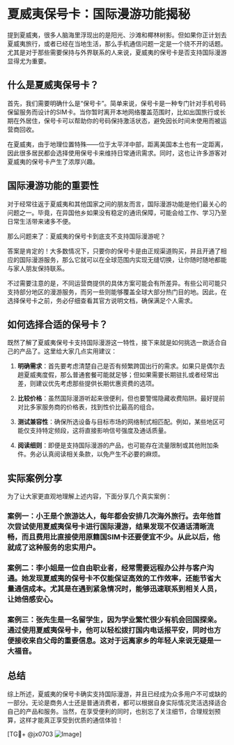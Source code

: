 # 夏威夷保号卡：国际漫游功能揭秘

提到夏威夷，很多人脑海里浮现出的是阳光、沙滩和椰林树影。但如果你正计划去夏威夷旅行，或者已经在当地生活，那么手机通信问题一定是一个绕不开的话题。尤其是对于那些需要保持与外界联系的人来说，夏威夷的保号卡是否支持国际漫游显得尤为重要。

## 什么是夏威夷保号卡？

首先，我们需要明确什么是“保号卡”。简单来说，保号卡是一种专门针对手机号码保留服务而设计的SIM卡。当你暂时离开本地网络覆盖范围时，比如出国旅行或长期在外居住，保号卡可以帮助你的号码保持激活状态，避免因长时间未使用而被运营商回收。

在夏威夷，由于地理位置特殊——位于太平洋中部，距离美国本土也有一定距离，因此很多居民都会选择使用保号卡来维持日常通讯需求。同时，这也让许多游客对夏威夷的保号卡产生了浓厚兴趣。

## 国际漫游功能的重要性

对于经常往返于夏威夷和其他国家之间的朋友而言，国际漫游功能是他们最关心的问题之一。毕竟，在异国他乡如果没有稳定的通讯保障，可能会给工作、学习乃至日常生活带来诸多不便。

那么问题来了：夏威夷的保号卡到底支不支持国际漫游呢？

答案是肯定的！大多数情况下，只要你的保号卡是由正规渠道购买，并且开通了相应的国际漫游服务，那么它就可以在全球范围内实现无缝切换，让你随时随地都能与家人朋友保持联系。

不过需要注意的是，不同运营商提供的具体方案可能会有所差异。有些公司可能只支持部分地区的漫游服务，而另一些则能够覆盖全球大部分热门目的地。因此，在选择保号卡之前，务必仔细查看其官方说明文档，确保满足个人需求。

## 如何选择合适的保号卡？

既然了解了夏威夷保号卡支持国际漫游这一特性，接下来就是如何挑选一款适合自己的产品了。这里给大家几点实用建议：

1. **明确需求**：首先要考虑清楚自己是否有频繁跨国出行的需求。如果只是偶尔去趟夏威夷度假，那么普通套餐可能就足够；但如果需要长期驻扎或者经常出差，则建议优先考虑那些提供长期优惠资费的选项。
   
2. **比较价格**：虽然国际漫游听起来很便利，但也要警惕隐藏收费陷阱。最好提前对比多家服务商的价格表，找到性价比最高的组合。

3. **测试兼容性**：确保所选设备与目标市场的网络制式相匹配。例如，某些地区可能仅支持特定频段，这将直接影响信号强度及通话质量。

4. **阅读细则**：即便是支持国际漫游的产品，也可能存在流量限制或其他附加条件。务必认真阅读相关条款，以免产生不必要的麻烦。

## 实际案例分享

为了让大家更直观地理解上述内容，下面分享几个真实案例：

### 案例一：小王是个旅游达人，每年都会安排几次海外旅行。去年他首次尝试使用夏威夷保号卡进行国际漫游，结果发现不仅通话清晰流畅，而且费用比直接使用原籍国SIM卡还要便宜不少。从此以后，他就成了这种服务的忠实用户。

### 案例二：李小姐是一位自由职业者，经常需要远程办公并与客户沟通。她发现夏威夷的保号卡不仅能保证高效的工作效率，还能节省大量通信成本。尤其是在遇到紧急情况时，能够迅速联系到相关人员，让她倍感安心。

### 案例三：张先生是一名留学生，因为学业繁忙很少有机会回国探亲。通过使用夏威夷保号卡，他可以轻松拨打国内电话报平安，同时也方便接收来自父母的重要信息。这对于远离家乡的年轻人来说无疑是一大福音。

## 总结

综上所述，夏威夷的保号卡确实支持国际漫游，并且已经成为众多用户不可或缺的一部分。无论是商务人士还是普通消费者，都可以根据自身实际情况灵活选择适合自己的产品和服务。当然，在享受便利的同时，也别忘了关注细节，合理规划预算，这样才能真正享受到优质的通信体验！

[TG💪+ @jx0703 ![Image](https://github.com/user-attachments/assets/dbca1d08-cadb-493c-b0ec-ad6f7a83f270)]